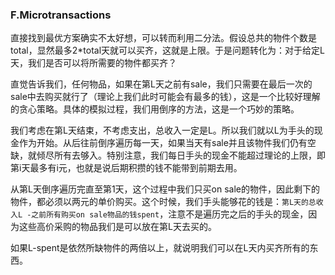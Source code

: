 ### F.Microtransactions

直接找到最优方案确实不太好想，可以转而利用二分法。假设总共的物件个数是total，显然最多2*total天就可以买齐，这就是上限。于是问题转化为：对于给定L天，我们是否可以将所需要的物件都买齐？

直觉告诉我们，任何物品，如果在第L天之前有sale，我们只需要在最后一次的sale中去购买就行了（理论上我们此时可能会有最多的钱），这是一个比较好理解的贪心策略。具体的模拟过程，我们用倒序的方法，这是一个巧妙的策略。

我们考虑在第L天结束，不考虑支出，总收入一定是L。所以我们就以L为手头的现金作为开始。从后往前倒序遍历每一天，如果当天有sale并且该物件我们仍有空缺，就倾尽所有去够入。特别注意，我们每日手头的现金不能超过理论的上限，即第i天最多有i元，也就是说后期积攒的钱不能带到前期去用。

从第L天倒序遍历完直至第1天，这个过程中我们只买on sale的物件，因此剩下的物件，都必须以两元的单价购买。这个时候，我们手头能够花的钱是：```第L天的总收入L -之前所有购买on sale物品的钱spent```，注意不是遍历完之后的手头的现金，因为这些高价采购的物品我们是可以放在第L天去买的。

如果L-spent是依然所缺物件的两倍以上，就说明我们可以在L天内买齐所有的东西。
